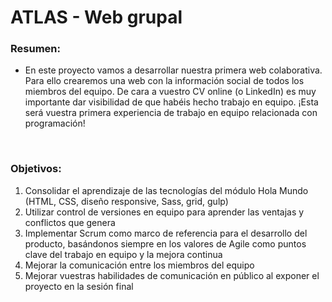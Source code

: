# ATLAS - Web grupal

### Resumen:</br>
- En este proyecto vamos a desarrollar nuestra primera web colaborativa. Para ello crearemos una web con la información social de todos los miembros del equipo. De cara a vuestro CV online (o LinkedIn) es muy importante dar visibilidad de que habéis hecho trabajo en equipo. ¡Esta será vuestra primera experiencia de trabajo en equipo relacionada con programación!

</br>

### Objetivos:
1. Consolidar el aprendizaje de las tecnologías del módulo Hola Mundo (HTML, CSS, diseño responsive, Sass, grid, gulp) </br>
2. Utilizar control de versiones en equipo para aprender las ventajas y conflictos que genera </br>
3. Implementar Scrum como marco de referencia para el desarrollo del producto, basándonos siempre en los valores de Agile como puntos clave del trabajo en equipo y la mejora continua </br>
4. Mejorar la comunicación entre los miembros del equipo </br>
5. Mejorar vuestras habilidades de comunicación en público al exponer el proyecto en la sesión final
